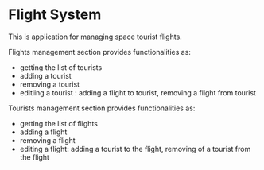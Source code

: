 # Flight System

This is application for managing space tourist flights.

Flights management section provides functionalities as:
- getting the list of tourists
- adding a tourist
- removing a tourist
- editiing a tourist : adding a flight to tourist, removing a flight from tourist
	
Tourists management section provides functionalities as:
- getting the list of flights
- adding a flight
- removing a flight
- editing a flight: adding a tourist to the flight, removing of a tourist from the flight
